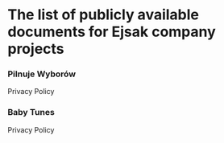 # The list of publicly available documents for Ejsak company projects

### Pilnuje Wyborów
Privacy Policy

### Baby Tunes
Privacy Policy
